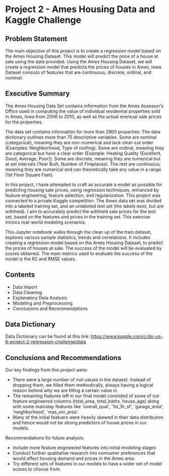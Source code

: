 # Project 2 - Ames Housing Data and Kaggle Challenge


## Problem Statement
The main objective of this project is to create a regression model based on the Ames Housing Dataset. This model will predict the price of a house at sale using the data provided. Using the Ames Housing Dataset, we will create a regression model that predicts the prices of houses in Ames, Iowa. Dataset consists of features that are continuous, discrete, ordinal, and nominal.



## Executive Summary
The Ames Housing Data Set contains information from the Ames Assessor’s Office used in computing the value of individual residential properties sold in Ames, Iowa from 2006 to 2010, as well as the actual eventual sale prices for the properties.

The data set contains information for more than 2900 properties. The data dictionary outlines more than 75 descriptive variables. Some are nominal (categorical), meaning they are non-numerical and lack clear-cut order (Examples: Neighborhood, Type of roofing). Some are ordinal, meaning they are categorical but have a clear order (Example: Heating Quality (Excellent, Good, Average, Poor)). Some are discrete, meaning they are numerical but at set intervals (Year Built, Number of Fireplaces). The rest are continuous, meaning they are numerical and can theoretically take any value in a range (1st Floor Square Feet).

In this project, I have attempted to craft as accurate a model as possible for predicting housing sale prices, using regression techniques, enhanced by feature engineering, feature selection, and regularization. This project was connected to a private Kaggle competition. The Ames data set was divided into a labeled training set, and an unlabeled test set (the labels exist, but are withheld). I aim to accurately predict the withheld sale prices for the test set, based on the features and prices in the training set. This exercise mimics real-world modeling scenarios.

This Jupyter notebook walks through the clean up of the train dataset, explores various sample statistics, trends and correlations. It includes creating a regression model based on the Ames Housing Dataset, to predict the prices of houses at sale. The success of the model will be evaluated by scores obtained. The main metrics used to evaluate the success of the model is the R2 and RMSE values.



## Contents
- Data Import
- Data Cleaning
- Explanatory Data Analysis
- Modeling and Preprocessing
- Conclusions and Recommendations



## Data Dictionary
Data Dictionary can be found at this link: https://www.kaggle.com/c/dsi-us-6-project-2-regression-challenge/data


## Conclusions and Recommendations

Our key findings from this project were:
- There were a large number of null values in the dataset. Instead of dropping them, we filled them methodically, always having a logical reason behind why we are filling a certain value in.
- The remaining features left in our final model consisted of some of our feature engineered columns (total_area, total_baths, house_age) along with some mainstay features like 'overall_qual', '1st_flr_sf', 'garage_area', 'neighborhood', 'mas_vnr_area'.
- Many of the initial featuers were heavily skewed in their data distribution and hence would not be strong predictors of house prices in our models.


Recommendations for future analysis:
- Include more feature engineered features into initial modeling stages
- Conduct further qualitative research into connumer preferences that would affect housing demand and prices in the Ames area.
- Try different sets of features in our models to have a wider set of model scores to choose from.